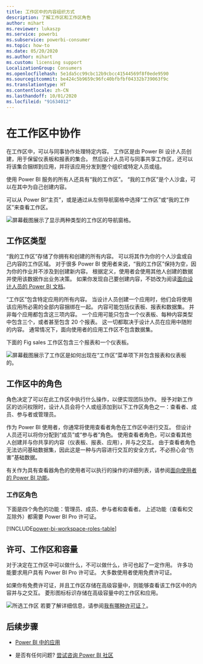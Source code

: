 ```yaml
---
title: 工作区中的内容组织方式
description: 了解工作区和工作区角色
author: mihart
ms.reviewer: lukaszp
ms.service: powerbi
ms.subservice: powerbi-consumer
ms.topic: how-to
ms.date: 05/20/2020
ms.author: mihart
ms.custom: licensing support
LocalizationGroup: Consumers
ms.openlocfilehash: 5e1da5cc99cbc12b9cbcc41544569f8f0ede9590
ms.sourcegitcommit: be424c5b9659c96fc40bfbfbf04332b739063f9c
ms.translationtype: HT
ms.contentlocale: zh-CN
ms.lasthandoff: 10/01/2020
ms.locfileid: "91634012"
---
```

# <a name="collaborate-in-workspaces"></a>在工作区中协作

 在工作区中，可以与同事协作处理特定内容。 工作区是由 Power BI 设计人员创建，用于保留仪表板和报表的集合。 然后设计人员可与同事共享工作区，还可以将该集合捆绑到应用，并将该应用分发到整个组织或特定人员或组。 

 使用 Power BI 服务的所有人还具有“我的工作区”。  “我的工作区”是个人沙盒，可以在其中为自己创建内容。

 可以从 Power BI“主页”，或是通过从左侧导航窗格中选择“工作区”或“我的工作区”来查看工作区。

 ![屏幕截图展示了显示两种类型的工作区的导航窗格。](media/end-user-workspaces/power-bi-home.png)

## <a name="types-of-workspaces"></a>工作区类型
“我的工作区”存储了你拥有和创建的所有内容。 可以将其作为你的个人沙盒或自己内容的工作区域。 对于很多 Power BI 使用者来说，“我的工作区”保持为空，因为你的作业并不涉及到创建新内容。 根据定义，使用者会使用其他人创建的数据并使用该数据作出业务决策。 如果你发现自己要创建内容，不妨改为阅读[面向设计人员的 Power BI 文档](../create-reports/index.yml)。

“工作区”包含特定应用的所有内容。 当设计人员创建一个应用时，他们会将使用该应用所必需的全部内容捆绑在一起。 内容可能包括仪表板、报表和数据集。 并非每个应用都包含这三项内容。 一个应用可能只包含一个仪表板、每种内容类型中包含三个，或者甚至包含 20 个报表。 这一切都取决于设计人员在应用中随附的内容。 通常情况下，面向使用者的应用工作区不包含数据集。

下面的 Fig sales 工作区包含三个报表和一个仪表板。 

![屏幕截图展示了工作区是如何出现在“工作区”菜单项下并包含报表和仪表板的。](media/end-user-workspaces/power-bi-app-workspace.png)

## <a name="roles-in-the-workspaces"></a>工作区中的角色

角色决定了可以在此工作区中执行什么操作，以便实现团队协作。  授予对新工作区的访问权限时，设计人员会将个人或组添加到以下工作区角色之一：查看者、成员、参与者或管理员。 


作为 Power BI 使用者，你通常将使用查看者角色在工作区中进行交互。 但设计人员还可以将你分配到“成员”或“参与者”角色。 使用查看者角色，可以查看其他人创建并与你共享的内容（仪表板、报表、应用），并与之交互。 由于查看者角色无法访问基础数据集，因此这是一种与内容进行交互的安全方式，不必担心会“伤害”基础数据。


有关作为具有查看器角色的使用者可以执行的操作的详细列表，请参阅[面向使用者的 Power BI 功能](end-user-features.md)。


### <a name="workspace-roles"></a>工作区角色

下面是四个角色的功能：管理员、成员、参与者和查看者。 上述功能（查看和交互除外）都需要 Power BI Pro 许可证。

[!INCLUDE[power-bi-workspace-roles-table](../includes/power-bi-workspace-roles-table.md)]

## <a name="licensing-workspaces-and-capacity"></a>许可、工作区和容量
对于决定在工作区中可以做什么，不可以做什么，许可也起了一定作用。 许多功能要求用户具有 Power BI Pro 许可证。 大多数使用者使用免费许可证。 

如果你有免费许可证，并且工作区存储在高级容量中，则能够查看该工作区中的内容并与之交互。 菱形图标标识存储在高级容量中的工作区和应用。

![所选工作区](media/end-user-workspaces/power-bi-diamond.png) 若要了解详细信息，请参阅[我有哪种许可证？](end-user-license.md)。



## <a name="next-steps"></a>后续步骤
* [Power BI 中的应用](end-user-apps.md)    

* 是否有任何问题? [尝试咨询 Power BI 社区](https://community.powerbi.com/)


